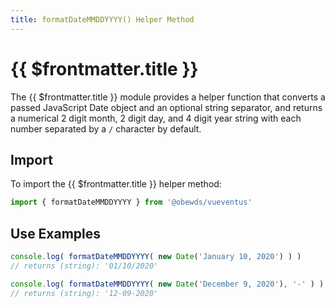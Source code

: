 ```yaml
---
title: formatDateMMDDYYYY() Helper Method
---
```



<script setup>
    import DocsPackageVersion from '../../../src/views/compos/DocsPackageVersion.vue'
</script>



# {{ $frontmatter.title }}

The {{ $frontmatter.title }} module provides a helper function that converts a passed JavaScript Date object and an optional string separator, and returns a numerical 2 digit month, 2 digit day, and 4 digit year string with each number separated by a `/` character by default.






## Import

To import the {{ $frontmatter.title }} helper method:

```javascript
import { formatDateMMDDYYYY } from '@obewds/vueventus'
```






## Use Examples

```javascript
console.log( formatDateMMDDYYYY( new Date('January 10, 2020') ) )
// returns (string): '01/10/2020'

console.log( formatDateMMDDYYYY( new Date('December 9, 2020'), '-' ) )
// returns (string): '12-09-2020'
```






<DocsPackageVersion/>

